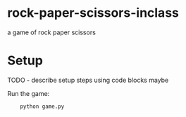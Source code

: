 # rock-paper-scissors-inclass
a game of rock paper scissors


# Setup

TODO - describe setup steps using code blocks maybe

Run the game:

```sh
    python game.py
```